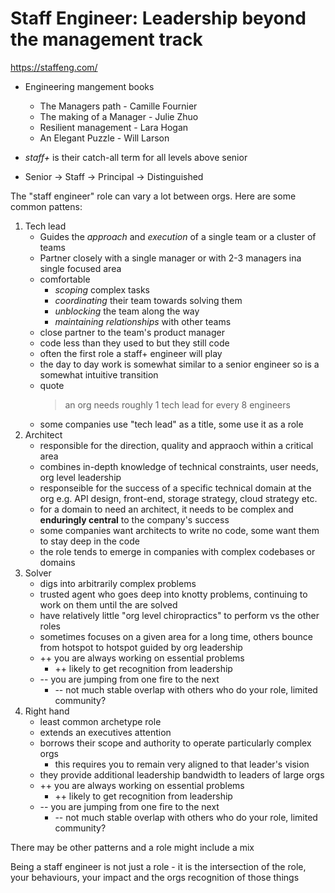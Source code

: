 # Staff Engineer: Leadership beyond the management track

https://staffeng.com/

* Engineering mangement books
    * The Managers path - Camille Fournier
    * The making of a Manager - Julie Zhuo
    * Resilient management - Lara Hogan
    * An Elegant Puzzle - Will Larson

* _staff+_ is their catch-all term for all levels above senior
* Senior -> Staff -> Principal -> Distinguished

The "staff engineer" role can vary a lot between orgs. Here are some common pattens:

1. Tech lead
    * Guides the _approach_ and _execution_ of a single team or a cluster of teams
    * Partner closely with a single manager or with 2-3 managers ina single focused area
    * comfortable
        * _scoping_ complex tasks
        * _coordinating_ their team towards solving them
        * _unblocking_ the team along the way
        * _maintaining relationships_ with other teams
    * close partner to the team's product manager
    * code less than they used to but they still code
    * often the first role a staff+ engineer will play
    * the day to day work is somewhat similar to a senior engineer so is a somewhat intuitive transition
    * quote
        > an org needs roughly 1 tech lead for every 8 engineers
    * some companies use "tech lead" as a title, some use it as a role
1. Architect
    * responsible for the direction, quality and appraoch within a critical area
    * combines in-depth knowledge of technical constraints, user needs, org level leadership
    * responseible for the success of a specific technical domain at the org e.g. API design, front-end, storage strategy, cloud strategy etc.
    * for a domain to need an architect, it needs to be complex and **enduringly central** to the company's success
    * some companies want architects to write no code, some want them to stay deep in the code
    * the role tends to emerge in companies with complex codebases or domains
1. Solver
    * digs into arbitrarily complex problems
    * trusted agent who goes deep into knotty problems, continuing to work on them until the are solved
    * have relatively little "org level chiropractics" to perform vs the other roles
    * sometimes focuses on a given area for a long time, others bounce from hotspot to hotspot guided by org leadership
    * ++ you are always working on essential problems
        * ++ likely to get recognition from leadership
    * -- you are jumping from one fire to the next
        * -- not much stable overlap with others who do your role, limited community?
1. Right hand
    * least common archetype role
    * extends an executives attention
    * borrows their scope and authority to operate particularly complex orgs
        * this requires you to remain very aligned to that leader's vision
    * they provide additional leadership bandwidth to leaders of large orgs
    * ++ you are always working on essential problems
        * ++ likely to get recognition from leadership
    * -- you are jumping from one fire to the next
        * -- not much stable overlap with others who do your role, limited community?

There may be other patterns and a role might include a mix

Being a staff engineer is not just a role - it is the intersection of the role, your behaviours, your impact and the orgs recognition of those things
